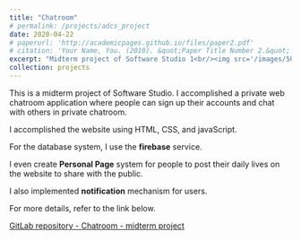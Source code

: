 ```yaml
---
title: "Chatroom"
# permalink: /projects/adcs_project
date: 2020-04-22
# paperurl: 'http://academicpages.github.io/files/paper2.pdf'
# citation: 'Your Name, You. (2010). &quot;Paper Title Number 2.&quot; <i>Journal 1</i>. 1(2).'
excerpt: "Midterm project of Software Studio 1<br/><img src='/images/500x300.png'>"
collection: projects
---
```

<!-- Todo: revise the image. -->

<!-- # paperurl: 'http://academicpages.github.io/files/paper2.pdf' -->
This is a midterm project of Software Studio.
I accomplished a private web chatroom application where people can
sign up their accounts and chat with others in private chatroom.

I accomplished the website using HTML, CSS, and javaScript.

For the database system, I use the **firebase** service.

I even create **Personal Page** system for people to post their daily 
lives on the website to share with the public.

I also implemented **notification** mechanism for users.

For more details, refer to the link below.

<!-- Demo Video -->

[GitLab repository - Chatroom - midterm project](https://,,,)

<!-- Recommended citation: Your Name, You. (2010). "Paper Title Number 2." <i>Journal 1</i>. 1(2). -->